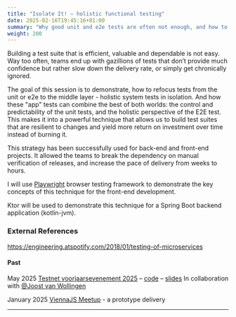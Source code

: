 ```yaml
---
title: "Isolate It! – holistic functional testing"
date: 2025-02-16T19:45:16+01:00
summary: "Why good unit and e2e tests are often not enough, and how to compliment - or replace - them with system tests in isolation. Playwright examples included."
weight: 200
---
```


Building a test suite that is efficient, valuable and dependable is not easy. Way too often, teams end up with gazillions of tests that don’t provide much confidence but rather slow down the delivery rate, or simply get chronically ignored.

The goal of this session is to demonstrate, how to refocus tests from the unit or e2e to the middle layer - holistic system tests in isolation. And how these "app" tests can combine the best of both worlds: the control and predictability of the unit tests, and the holistic perspective of the E2E test. This makes it into a powerful technique that allows us to build test suites that are resilient to changes and yield more return on investment over time instead of burning it.

This strategy has been successfully used for back-end and front-end projects. It allowed the teams to break the dependency on manual verification of releases, and increase the pace of delivery from weeks to hours.

I will use [Playwright](https://playwright.dev/) browser testing framework to demonstrate the key concepts of this technique for the front-end development. 

Ktor will be used to demonstrate this technique for a Spring Boot backend application (kotlin-jvm).

### External References

https://engineering.atspotify.com/2018/01/testing-of-microservices

#### Past

May 2025 [Testnet voorjaarsevenement 2025](https://www.testnet.org/evenement/entry/25926/) – [code](https://github.com/mgurov/remix-router-tutorial-playwright/tree/talks/testnet_2025_05_14) – [slides](https://www.slideshare.net/slideshow/20250514-isolate-it-hermetic-testing-with-playwright-pdf/279293706) In collaboration with [@Joost van Wollingen](https://www.linkedin.com/in/joostvanwollingen/) 



January 2025 [ViennaJS Meetup](https://viennajs.org/en/meetup/viennajs-january-meetup) - a prototype delivery

---

